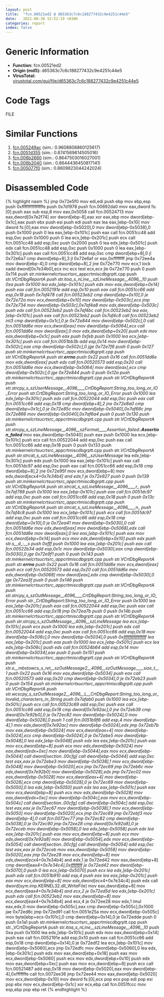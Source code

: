 ```yaml
---
layout: post
title:  "fcn.00521ed2 @ d65363c7c6c188277432c9e4251c44e5"
date:   2021-08-30 15:52:19 +0300
categories: report
index: false
---
```


# Generic Information
- **Function:** fcn.00521ed2
- **Origin (md5):** d65363c7c6c188277432c9e4251c44e5
- **VirusTotal:** [virustotal.com/gui/file/d65363c7c6c188277432c9e4251c44e5][virustotal_ref]

# Code Tags
<span class="tag" id="FILE">FILE</span>


# Similar Functions

1. [fcn.005249ac][similar_1_ref] (sim.: 0.9608808860125617)
2. [fcn.0051d355][similar_2_ref] (sim.: 0.8741569614505016)
3. [fcn.006b2660][similar_3_ref] (sim.: 0.8647503016027001)
4. [fcn.006b2040][similar_4_ref] (sim.: 0.8644436450817141)
5. [fcn.005077f0][similar_5_ref] (sim.: 0.8609823044242024)


# Disassembled Code

{% highlight nasm %}
jmp 0x72e5f0
mov edi,edi
push ebp
mov ebp,esp
push 0xfffffffffffffffe
push 0x7d1978
push fcn.00692da0
mov eax,dword fs:[0]
push eax
sub esp,8
mov eax,0x5058
call fcn.00524713
mov eax,dword[0x7e2f74]
xor dword[ebp-8],eax
xor eax,ebp
mov dword[ebp-0x1c],eax
push ebx
push esi
push edi
push eax
lea eax,[ebp-0x10]
mov dword fs:[0],eax
mov dword[ebp-0x5020],0
mov dword[ebp-0x5038],0
push 0x1000
push 0
lea eax,[ebp-0x101c]
push eax
call fcn.0051cc48
add esp,0xc
push 0x1000
push 0
lea ecx,[ebp-0x201c]
push ecx
call fcn.0051cc48
add esp,0xc
push 0x2000
push 0
lea edx,[ebp-0x501c]
push edx
call fcn.0051cc48
add esp,0xc
push 0x1000
push 0
lea eax,[ebp-0x301c]
push eax
call fcn.0051cc48
add esp,0xc
cmp dword[ebp+8],0
jl 0x72e6a7
cmp dword[ebp+8],3
jl 0x72e6af
or eax,0xffffffff
jmp 0x72ee4a
mov dword[ebp-4],0
cmp dword[ebp+8],2
jne 0x72e770
mov ecx,1
lock xadd dword[0x7e34b0],ecx
inc ecx
test ecx,ecx
jle 0x72e770
push 0
push 0x114
push str.minkernelcrtsucrtsrc_appcrtmiscdbgrptt.cpp
push str._VCrtDbgReportA
push str._itoa_s_nLine__szLineMessage__4096__10_
push 0xa
push 0x1000
lea edx,[ebp-0x101c]
push edx
mov eax,dword[ebp+0x14]
push eax
call fcn.0052191e
add esp,0x10
push eax
call fcn.0051cc66
add esp,0x18
push 0x7af478
call fcn.00523eb2
cmp dword[ebp+0x10],0
je 0x72e72a
mov ecx,dword[ebp+0x10]
mov dword[ebp-0x503c],ecx
jmp 0x72e734
mov dword[ebp-0x503c],0x7af4a8
mov edx,dword[ebp-0x503c]
push edx
call fcn.00523eb2
push 0x7af4bc
call fcn.00523eb2
lea eax,[ebp-0x101c]
push eax
call fcn.00523eb2
push 0x7af4c8
call fcn.00523eb2
int3
cmp dword[ebp+0x1c],0
je 0x72e844
mov dword[ebp-0x502c],0
call fcn.0051dd6e
mov ecx,dword[eax]
mov dword[ebp-0x5064],ecx
call fcn.0051dd6e
mov dword[eax],0
mov edx,dword[ebp+0x20]
push edx
mov eax,dword[ebp+0x1c]
push eax
push 0xfeb
push 0x1000
lea ecx,[ebp-0x301c]
push ecx
call fcn.0051bb3b
add esp,0x14
mov dword[ebp-0x502c],eax
cmp dword[ebp-0x502c],0
jge 0x72e7f6
push 0
push 0x127
push str.minkernelcrtsucrtsrc_appcrtmiscdbgrptt.cpp
push str._VCrtDbgReportA
push str.__errno___
push 0x22
push 0x16
call fcn.0051dd6e
mov edx,dword[eax]
push edx
call fcn.00520573
add esp,0x20
call fcn.0051dd6e
mov ecx,dword[ebp-0x5064]
mov dword[eax],ecx
cmp dword[ebp-0x502c],0
jge 0x72e844
push 0
push 0x12a
push str.minkernelcrtsucrtsrc_appcrtmiscdbgrptt.cpp
push str._VCrtDbgReportA
push str.strcpy_s_szUserMessage__4096____CrtDbgReport:_String_too_long_or_IO_Error__
push str._CrtDbgReport:_String_too_long_or_IO_Error
push 0x1000
lea edx,[ebp-0x301c]
push edx
call fcn.00522044
add esp,0xc
push eax
call fcn.0051cc66
add esp,0x18
cmp dword[ebp+8],2
jne 0x72e8a0
cmp dword[ebp+0x1c],0
je 0x72e85c
mov dword[ebp-0x5040],0x7af68c
jmp 0x72e866
mov dword[ebp-0x5040],0x7af6a4
push 0
push 0x130
push str.minkernelcrtsucrtsrc_appcrtmiscdbgrptt.cpp
push str._VCrtDbgReportA
push str.strcpy_s_szLineMessage__4096__szFormat____Assertion_failed:___:__Assertion_failed___
mov eax,dword[ebp-0x5040]
push eax
push 0x1000
lea ecx,[ebp-0x101c]
push ecx
call fcn.00522044
add esp,0xc
push eax
call fcn.0051cc66
add esp,0x18
push 0
push 0x133
push str.minkernelcrtsucrtsrc_appcrtmiscdbgrptt.cpp
push str._VCrtDbgReportA
push str.strcat_s_szLineMessage__4096__szUserMessage_
lea edx,[ebp-0x301c]
push edx
push 0x1000
lea eax,[ebp-0x101c]
push eax
call fcn.0051dc97
add esp,0xc
push eax
call fcn.0051cc66
add esp,0x18
cmp dword[ebp+8],2
jne 0x72e95f
mov ecx,dword[ebp+8]
mov edx,dword[ecx*4+0x7e34b4]
and edx,1
je 0x72e927
push 0
push 0x139
push str.minkernelcrtsucrtsrc_appcrtmiscdbgrptt.cpp
push str._VCrtDbgReportA
push str.strcat_s_szLineMessage__4096____r__
push 0x7af788
push 0x1000
lea eax,[ebp-0x101c]
push eax
call fcn.0051dc97
add esp,0xc
push eax
call fcn.0051cc66
add esp,0x18
push 0
push 0x13c
push str.minkernelcrtsucrtsrc_appcrtmiscdbgrptt.cpp
push str._VCrtDbgReportA
push str.strcat_s_szLineMessage__4096____n__
push 0x7af4c8
push 0x1000
lea ecx,[ebp-0x101c]
push ecx
call fcn.0051dc97
add esp,0xc
push eax
call fcn.0051cc66
add esp,0x18
cmp dword[ebp+0x10],0
je 0x72ea41
mov dword[ebp-0x5030],0
call fcn.0051dd6e
mov edx,dword[eax]
mov dword[ebp-0x5068],edx
call fcn.0051dd6e
mov dword[eax],0
lea eax,[ebp-0x101c]
push eax
mov ecx,dword[ebp+0x14]
push ecx
mov edx,dword[ebp+0x10]
push edx
push str._s__d__:__s
push 0xfff
push 0x1000
lea eax,[ebp-0x201c]
push eax
call fcn.00522b34
add esp,0x1c
mov dword[ebp-0x5030],eax
cmp dword[ebp-0x5030],0
jge 0x72e9f1
push 0
push 0x143
push str.minkernelcrtsucrtsrc_appcrtmiscdbgrptt.cpp
push str._VCrtDbgReportA
push str.__errno___
push 0x22
push 0x16
call fcn.0051dd6e
mov ecx,dword[eax]
push ecx
call fcn.00520573
add esp,0x20
call fcn.0051dd6e
mov edx,dword[ebp-0x5068]
mov dword[eax],edx
cmp dword[ebp-0x5030],0
jge 0x72ea3f
push 0
push 0x146
push str.minkernelcrtsucrtsrc_appcrtmiscdbgrptt.cpp
push str._VCrtDbgReportA
push str.strcpy_s_szOutMessage__4096____CrtDbgReport:_String_too_long_or_IO_Error__
push str._CrtDbgReport:_String_too_long_or_IO_Error
push 0x1000
lea eax,[ebp-0x201c]
push eax
call fcn.00522044
add esp,0xc
push eax
call fcn.0051cc66
add esp,0x18
jmp 0x72ea7b
push 0
push 0x14b
push str.minkernelcrtsucrtsrc_appcrtmiscdbgrptt.cpp
push str._VCrtDbgReportA
push str.strcpy_s_szOutMessage__4096__szLineMessage_
lea ecx,[ebp-0x101c]
push ecx
push 0x1000
lea edx,[ebp-0x201c]
push edx
call fcn.00522044
add esp,0xc
push eax
call fcn.0051cc66
add esp,0x18
mov dword[ebp-0x506c],0
mov dword[ebp-0x5034],0
push 0xffffffffffffffff
lea eax,[ebp-0x201c]
push eax
push 0x1000
lea ecx,[ebp-0x501c]
push ecx
lea edx,[ebp-0x506c]
push edx
call fcn.00524b64
add esp,0x14
mov dword[ebp-0x5034],eax
push 0
push 0x151
push str.minkernelcrtsucrtsrc_appcrtmiscdbgrptt.cpp
push str._VCrtDbgReportA
push str.e__mbstowcs_s_ret__szOutMessage2__4096__szOutMessage____size_t__1__
push 0x22
push 0x16
mov eax,dword[ebp-0x5034]
push eax
call fcn.00520573
add esp,0x20
cmp dword[ebp-0x5034],0
je 0x72eb23
push 0
push 0x154
push str.minkernelcrtsucrtsrc_appcrtmiscdbgrptt.cpp
push str._VCrtDbgReportA
push str.wcscpy_s_szOutMessage2__4096__L__CrtDbgReport:_String_too_long_or_Invalid_characters_in_String__
push 0x7afab0
push 0x1000
lea ecx,[ebp-0x501c]
push ecx
call fcn.00523c69
add esp,0xc
push eax
call fcn.0051cc66
add esp,0x18
cmp dword[0x7e92ac],0
jne 0x72eb39
cmp dword[0x7e92b0],0
je 0x72ec82
mov dword[ebp-0x5024],0
mov dword[ebp-0x5028],0
push 1
call fcn.0051b9f6
add esp,4
mov dword[ebp-4],1
mov edx,dword[0x7e92ac]
mov dword[ebp-0x5024],edx
jmp 0x72eb7b
mov eax,dword[ebp-0x5024]
mov ecx,dword[eax+4]
mov dword[ebp-0x5024],ecx
cmp dword[ebp-0x5024],0
je 0x72ebe5
mov dword[ebp-0x5048],0
lea edx,[ebp-0x5048]
push edx
lea eax,[ebp-0x201c]
push eax
mov ecx,dword[ebp+8]
push ecx
mov edx,dword[ebp-0x5024]
mov eax,dword[edx+0xc]
mov dword[ebp-0x5044],eax
mov ecx,dword[ebp-0x5044]
call dword[section..00cfg]
call dword[ebp-0x5044]
add esp,0xc
test eax,eax
je 0x72ebe3
mov dword[ebp-0x5038],1
mov ecx,dword[ebp-0x5048]
mov dword[ebp-0x5020],ecx
jmp 0x72ec69
jmp 0x72eb6c
mov edx,dword[0x7e92b0]
mov dword[ebp-0x5028],edx
jmp 0x72ec02
mov eax,dword[ebp-0x5028]
mov ecx,dword[eax+4]
mov dword[ebp-0x5028],ecx
cmp dword[ebp-0x5028],0
je 0x72ec69
mov dword[ebp-0x5050],0
lea edx,[ebp-0x5050]
push edx
lea eax,[ebp-0x501c]
push eax
mov ecx,dword[ebp+8]
push ecx
mov edx,dword[ebp-0x5028]
mov eax,dword[edx+0xc]
mov dword[ebp-0x504c],eax
mov ecx,dword[ebp-0x504c]
call dword[section..00cfg]
call dword[ebp-0x504c]
add esp,0xc
test eax,eax
je 0x72ec67
mov dword[ebp-0x5038],1
mov ecx,dword[ebp-0x5050]
mov dword[ebp-0x5020],ecx
jmp 0x72ec69
jmp 0x72ebf3
mov dword[ebp-4],0
call fcn.0072ec77
jmp 0x72ec82
cmp dword[ebp-0x5038],0
je 0x72ec90
jmp 0x72ee28
cmp dword[0x7e92a8],0
je 0x72eceb
mov dword[ebp-0x5058],0
lea edx,[ebp-0x5058]
push edx
lea eax,[ebp-0x201c]
push eax
mov ecx,dword[ebp+8]
push ecx
mov edx,dword[0x7e92a8]
mov dword[ebp-0x5054],edx
mov ecx,dword[ebp-0x5054]
call dword[section..00cfg]
call dword[ebp-0x5054]
add esp,0xc
test eax,eax
je 0x72eceb
mov eax,dword[ebp-0x5058]
mov dword[ebp-0x5020],eax
jmp 0x72ee28
mov ecx,dword[ebp+8]
mov edx,dword[ecx*4+0x7e34b4]
and edx,1
je 0x72ed42
mov eax,dword[ebp+8]
cmp dword[eax*4+0x7e34c4],0xffffffff
je 0x72ed42
mov dword[ebp-0x5070],0
push 0
lea ecx,[ebp-0x5070]
push ecx
lea edx,[ebp-0x201c]
push edx
call fcn.0051b910
add esp,4
push eax
lea eax,[ebp-0x201c]
push eax
mov ecx,dword[ebp+8]
mov edx,dword[ecx*4+0x7e34c4]
push edx
call dword[sym.imp.KERNEL32.dll_WriteFile]
mov eax,dword[ebp+8]
mov ecx,dword[eax*4+0x7e34b4]
and ecx,2
je 0x72ed5d
lea edx,[ebp-0x201c]
push edx
call fcn.00523eb2
mov eax,dword[ebp+8]
mov ecx,dword[eax*4+0x7e34b4]
and ecx,4
je 0x72ee28
mov edx,1
imul eax,edx,0
mov dword[ebp-0x505c],eax
cmp dword[ebp-0x505c],0x1000
jae 0x72ed8c
jmp 0x72ed91
call fcn.0051e25a
mov ecx,dword[ebp-0x505c]
mov byte[ebp+ecx-0x101c],0
cmp dword[ebp+0x14],0
je 0x72edde
push 0
push 0x1a1
push str.minkernelcrtsucrtsrc_appcrtmiscdbgrptt.cpp
push str._VCrtDbgReportA
push str._itoa_s_nLine__szLineMessage__4096__10_
push 0xa
push 0x1000
lea edx,[ebp-0x101c]
push edx
mov eax,dword[ebp+0x14]
push eax
call fcn.0052191e
add esp,0x10
push eax
call fcn.0051cc66
add esp,0x18
cmp dword[ebp+0x14],0
je 0x72edf2
lea ecx,[ebp-0x101c]
mov dword[ebp-0x5060],ecx
jmp 0x72edfc
mov dword[ebp-0x5060],0
lea edx,[ebp-0x301c]
push edx
mov eax,dword[ebp+0x18]
push eax
mov ecx,dword[ebp-0x5060]
push ecx
mov edx,dword[ebp+0x10]
push edx
mov eax,dword[ebp+0xc]
push eax
mov ecx,dword[ebp+8]
push ecx
call fcn.00521487
add esp,0x18
mov dword[ebp-0x5020],eax
mov dword[ebp-4],0xfffffffe
call fcn.0072ee36
jmp 0x72ee44
mov eax,dword[ebp-0x5020]
mov ecx,dword[ebp-0x10]
mov dword fs:[0],ecx
pop ecx
pop edi
pop esi
pop ebx
mov ecx,dword[ebp-0x1c]
xor ecx,ebp
call fcn.0051fccc
mov esp,ebp
pop ebp
ret
{% endhighlight %}


[similar_1_ref]: /report/fcn.005249ac@d65363c7c6c188277432c9e4251c44e5
[similar_2_ref]: /report/fcn.0051d355@d65363c7c6c188277432c9e4251c44e5
[similar_3_ref]: /report/fcn.006b2660@d65363c7c6c188277432c9e4251c44e5
[similar_4_ref]: /report/fcn.006b2040@d65363c7c6c188277432c9e4251c44e5
[similar_5_ref]: /report/fcn.005077f0@e2ba7f10eb234338a49853c34d7d9c56
[virustotal_ref]: https://www.virustotal.com/gui/file/d65363c7c6c188277432c9e4251c44e5